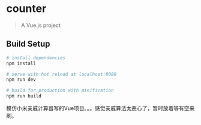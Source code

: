 # counter

> A Vue.js project

## Build Setup

``` bash
# install dependencies
npm install

# serve with hot reload at localhost:8080
npm run dev

# build for production with minification
npm run build
```

模仿小米亲戚计算器写的Vue项目。。。感觉亲戚算法太恶心了，暂时放着等有空来刷。
